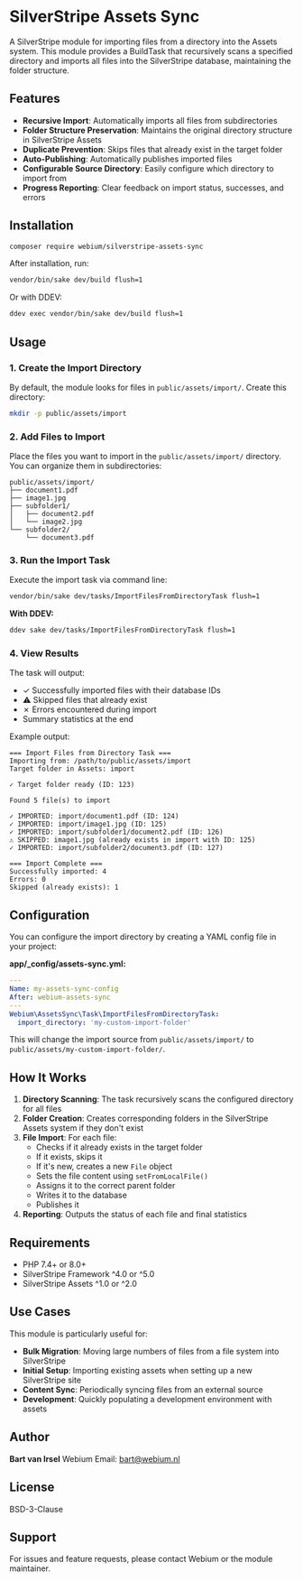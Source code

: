 # SilverStripe Assets Sync

A SilverStripe module for importing files from a directory into the Assets system. This module provides a BuildTask that recursively scans a specified directory and imports all files into the SilverStripe database, maintaining the folder structure.

## Features

- **Recursive Import**: Automatically imports all files from subdirectories
- **Folder Structure Preservation**: Maintains the original directory structure in SilverStripe Assets
- **Duplicate Prevention**: Skips files that already exist in the target folder
- **Auto-Publishing**: Automatically publishes imported files
- **Configurable Source Directory**: Easily configure which directory to import from
- **Progress Reporting**: Clear feedback on import status, successes, and errors

## Installation

```bash
composer require webium/silverstripe-assets-sync
```

After installation, run:
```bash
vendor/bin/sake dev/build flush=1
```

Or with DDEV:
```bash
ddev exec vendor/bin/sake dev/build flush=1
```

## Usage

### 1. Create the Import Directory

By default, the module looks for files in `public/assets/import/`. Create this directory:

```bash
mkdir -p public/assets/import
```

### 2. Add Files to Import

Place the files you want to import in the `public/assets/import/` directory. You can organize them in subdirectories:

```
public/assets/import/
├── document1.pdf
├── image1.jpg
├── subfolder1/
│   ├── document2.pdf
│   └── image2.jpg
└── subfolder2/
    └── document3.pdf
```

### 3. Run the Import Task

Execute the import task via command line:

```bash
vendor/bin/sake dev/tasks/ImportFilesFromDirectoryTask flush=1
```

**With DDEV:**
```bash
ddev sake dev/tasks/ImportFilesFromDirectoryTask flush=1
```

### 4. View Results

The task will output:
- ✓ Successfully imported files with their database IDs
- ⚠ Skipped files that already exist
- ✗ Errors encountered during import
- Summary statistics at the end

Example output:
```
=== Import Files from Directory Task ===
Importing from: /path/to/public/assets/import
Target folder in Assets: import

✓ Target folder ready (ID: 123)

Found 5 file(s) to import

✓ IMPORTED: import/document1.pdf (ID: 124)
✓ IMPORTED: import/image1.jpg (ID: 125)
✓ IMPORTED: import/subfolder1/document2.pdf (ID: 126)
⚠ SKIPPED: image1.jpg (already exists in import with ID: 125)
✓ IMPORTED: import/subfolder2/document3.pdf (ID: 127)

=== Import Complete ===
Successfully imported: 4
Errors: 0
Skipped (already exists): 1
```

## Configuration

You can configure the import directory by creating a YAML config file in your project:

**app/_config/assets-sync.yml:**
```yaml
---
Name: my-assets-sync-config
After: webium-assets-sync
---
Webium\AssetsSync\Task\ImportFilesFromDirectoryTask:
  import_directory: 'my-custom-import-folder'
```

This will change the import source from `public/assets/import/` to `public/assets/my-custom-import-folder/`.

## How It Works

1. **Directory Scanning**: The task recursively scans the configured directory for all files
2. **Folder Creation**: Creates corresponding folders in the SilverStripe Assets system if they don't exist
3. **File Import**: For each file:
   - Checks if it already exists in the target folder
   - If it exists, skips it
   - If it's new, creates a new `File` object
   - Sets the file content using `setFromLocalFile()`
   - Assigns it to the correct parent folder
   - Writes it to the database
   - Publishes it
4. **Reporting**: Outputs the status of each file and final statistics

## Requirements

- PHP 7.4+ or 8.0+
- SilverStripe Framework ^4.0 or ^5.0
- SilverStripe Assets ^1.0 or ^2.0

## Use Cases

This module is particularly useful for:
- **Bulk Migration**: Moving large numbers of files from a file system into SilverStripe
- **Initial Setup**: Importing existing assets when setting up a new SilverStripe site
- **Content Sync**: Periodically syncing files from an external source
- **Development**: Quickly populating a development environment with assets

## Author

**Bart van Irsel**
Webium
Email: bart@webium.nl

## License

BSD-3-Clause

## Support

For issues and feature requests, please contact Webium or the module maintainer.
